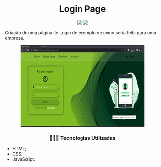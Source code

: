 <h1 align="center"> Login Page</h1>

<p align="center">
  <img src="https://img.shields.io/static/v1?label=Visual Studio Code&message=IDE&color=blue&style=for-the-badge&logo=VSCODE"/>
  <img src="http://img.shields.io/static/v1?label=STATUS&message=CONCLUIDO&color=GREEN&style=for-the-badge"/>
</p>
Criação de uma página de Login de exemplo de como seria feito para uma empresa. 

<p align="center">
 <img width="80%" src="Loginpage.gif">
</p>


<h3 align="center">👩🏽‍💻 Tecnologias Utilizadas</h3>   

* HTML;
* CSS;
* JavaScript.

